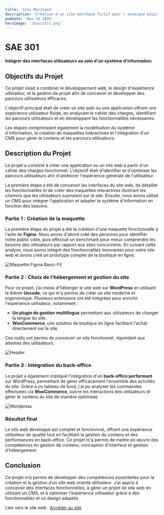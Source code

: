 ```yaml
---
title: 'Site Marchand'
description: 'Création d un site marchand fictif pour l enseigne basic-fit '
pubDate: 'Nov 19 2024'
heroImage: '/basicfit.png'
---
```


# SAE 301
**Intégrer des interfaces utilisateurs au sein d'un système d'information**

## Objectifs du Projet
Ce projet visait à combiner le développement web, le design d'expérience utilisateur, et la gestion de projet afin de concevoir et développer des parcours utilisateurs efficaces. 

L'objectif principal était de créer un site web ou une application offrant une expérience utilisateur fluide, en analysant le cahier des charges, identifiant les parcours utilisateurs et en développant les fonctionnalités nécessaires.

Les étapes comprenaient également la modélisation du système d'information, la création de maquettes interactives et l'intégration d'un CMS pour gérer le contenu et les parcours utilisateurs.

## Description du Projet
Le projet a consisté à créer une application ou un site web à partir d'un cahier des charges fonctionnel. L'objectif était d'identifier et d'optimiser les parcours utilisateurs afin d'améliorer l'expérience générale de l'utilisateur. 

La première étape a été de concevoir les interfaces du site web, de détailler les fonctionnalités et de créer des maquettes interactives illustrant les chemins que les utilisateurs suivraient sur le site. Ensuite, nous avons utilisé un CMS pour intégrer l'application et adapter le système d'information en fonction des besoins.

### Partie 1 : Création de la maquette
La première étape du projet a été la création d'une maquette fonctionnelle à l'aide de **Figma**. Nous avons d'abord créé des personas pour identifier notre public cible, puis effectué un benchmark pour mieux comprendre les besoins des utilisateurs par rapport aux sites concurrents. En suivant cette analyse, nous avons intégré des fonctionnalités innovantes pour notre site web et avons créé un prototype complet de la boutique en ligne.

![Maquette Figma Basic-Fit](/basic1.png)

### Partie 2 : Choix de l'hébergement et gestion du site
Pour ce projet, j'ai choisi d'héberger le site web sur **WordPress** en utilisant le thème **Uncode**, ce qui m'a permis de créer un site moderne et ergonomique. Plusieurs extensions ont été intégrées pour enrichir l'expérience utilisateur, notamment :

- **Un plugin de gestion multilingue** permettant aux utilisateurs de changer la langue du site.
- **WooCommerce**, une solution de boutique en ligne facilitant l'achat directement sur le site.

Ces outils ont permis de concevoir un site fonctionnel, répondant aux attentes des utilisateurs.

![Header](/basic2.png)

### Partie 3 : Intégration du back-office
Le projet a également impliqué l'intégration d'un **back-office performant** sur WordPress, permettant de gérer efficacement l'ensemble des activités du site. Grâce à ce tableau de bord, j'ai pu analyser les commandes effectuées via **WooCommerce**, suivre les interactions des utilisateurs et gérer le contenu du site de manière optimisée.

![Wordpress](/basic3.png)

### Résultat final
Le site web développé est complet et fonctionnel, offrant une expérience utilisateur de qualité tout en facilitant la gestion du contenu et des performances en back-office. Ce projet m'a permis de mettre en œuvre des compétences en gestion de contenu, conception d'interface et gestion d'hébergement.

## Conclusion
Ce projet m’a permis de développer des compétences essentielles pour la création et la gestion d’un site web orienté utilisateur. J'ai appris à concevoir des interfaces fonctionnelles, à gérer un projet de site web en utilisant un CMS, et à optimiser l'expérience utilisateur grâce à des fonctionnalités et un design adaptés.

Lien vers le site web : [Accéder au site](https://sae11.mmidev.fr/)
